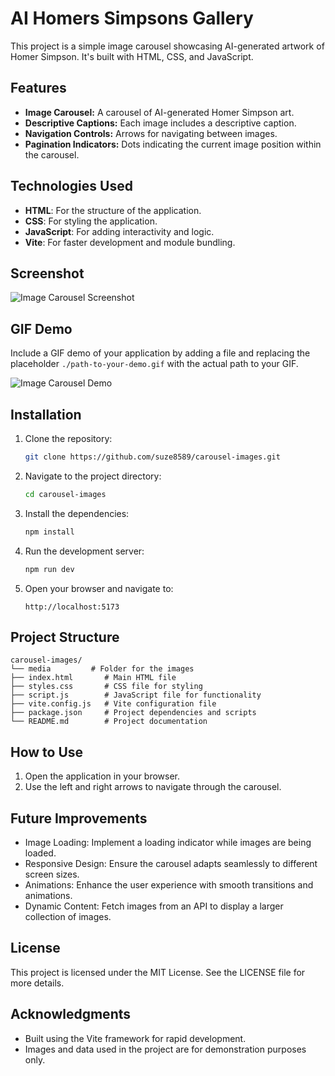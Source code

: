 # AI Homers Simpsons Gallery

This project is a simple image carousel showcasing AI-generated artwork of Homer Simpson. It's built with HTML, CSS, and JavaScript.

## Features

- **Image Carousel:** A carousel of AI-generated Homer Simpson art.
- **Descriptive Captions:** Each image includes a descriptive caption.
- **Navigation Controls:** Arrows for navigating between images.
- **Pagination Indicators:** Dots indicating the current image position within the carousel.

## Technologies Used

- **HTML**: For the structure of the application.
- **CSS**: For styling the application.
- **JavaScript**: For adding interactivity and logic.
- **Vite**: For faster development and module bundling.

## Screenshot

![Image Carousel Screenshot](./media/screenshot.png)

## GIF Demo

Include a GIF demo of your application by adding a file and replacing the placeholder `./path-to-your-demo.gif` with the actual path to your GIF.

![Image Carousel Demo](./demo.gif)

## Installation

1. Clone the repository:

   ```bash
   git clone https://github.com/suze8589/carousel-images.git
   ```

2. Navigate to the project directory:

   ```bash
   cd carousel-images
   ```

3. Install the dependencies:

   ```bash
   npm install
   ```

4. Run the development server:

   ```bash
   npm run dev
   ```

5. Open your browser and navigate to:
   ```
   http://localhost:5173
   ```

## Project Structure

```
carousel-images/
└── media         # Folder for the images
├── index.html       # Main HTML file
├── styles.css       # CSS file for styling
├── script.js        # JavaScript file for functionality
├── vite.config.js   # Vite configuration file
├── package.json     # Project dependencies and scripts
└── README.md        # Project documentation
```

## How to Use

1. Open the application in your browser.
2. Use the left and right arrows to navigate through the carousel.

## Future Improvements

- Image Loading: Implement a loading indicator while images are being loaded.
- Responsive Design: Ensure the carousel adapts seamlessly to different screen sizes.
- Animations: Enhance the user experience with smooth transitions and animations.
- Dynamic Content: Fetch images from an API to display a larger collection of images.

## License

This project is licensed under the MIT License. See the LICENSE file for more details.

## Acknowledgments

- Built using the Vite framework for rapid development.
- Images and data used in the project are for demonstration purposes only.
